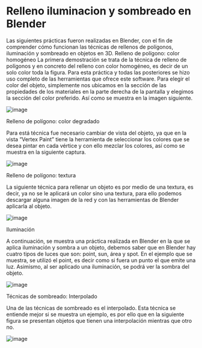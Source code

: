 # Relleno iluminacion y sombreado en Blender

Las siguientes prácticas fueron realizadas en Blender, con el fin de comprender cómo funcionan las técnicas de rellenos de polígonos, iluminación y sombreado en objetos en 3D.
Relleno de polígono: color homogéneo
La primera demostración se trata de la técnica de relleno de polígonos y en concreto del relleno con color homogéneo, es decir de un solo color toda la figura. Para esta práctica y todas las posteriores se hizo uso completo de las herramientas que ofrece este software.
Para elegir el color del objeto, simplemente nos ubicamos en la sección de las propiedades de los materiales en la parte derecha de la pantalla y elegimos la sección del color preferido. Así como se muestra en la imagen siguiente.

![image](https://user-images.githubusercontent.com/71055467/143298931-90a432f4-ed38-47e4-8ce2-53ffab56be91.png)

Relleno de polígono: color degradado

Para está técnica fue necesario cambiar de vista del objeto, ya que en la vista “Vertex Paint” tiene la herramienta de seleccionar los colores que se desea pintar en cada vértice y con ello mezclar los colores, así como se muestra en la siguiente captura.

![image](https://user-images.githubusercontent.com/71055467/143298980-f72b0222-f8ea-475f-a2a7-779d75103e56.png)

Relleno de polígono: textura

La siguiente técnica para rellenar un objeto es por medio de una textura, es decir, ya no se le aplicará un color sino una textura, para ello podemos descargar alguna imagen de la red y con las herramientas de Blender aplicarla al objeto.

![image](https://user-images.githubusercontent.com/71055467/143299052-f04531a6-7fd6-4915-916a-b19b14799311.png)

Iluminación

A continuación, se muestra una práctica realizada en Blender en la que se aplica iluminación y sombra a un objeto, debemos saber que en Blender hay cuatro tipos de luces que son: point, sun, área y spot. En el ejemplo que se muestra, se utilizó el point, es decir como si fuera un punto el que emite una luz. Asimismo, al ser aplicado una iluminación, se podrá ver la sombra del objeto.

![image](https://user-images.githubusercontent.com/71055467/143299114-e00c41bc-3a6a-431a-80a8-b77b5f5f9c48.png)

Técnicas de sombreado: Interpolado

Una de las técnicas de sombreado es el interpolado. Esta técnica se entiende mejor si se muestra un ejemplo, es por ello que en la siguiente figura se presentan objetos que tienen una interpolación mientras que otro no.

![image](https://user-images.githubusercontent.com/71055467/143299168-db834c3b-56ea-4862-b3c1-86e117f00d1a.png)

